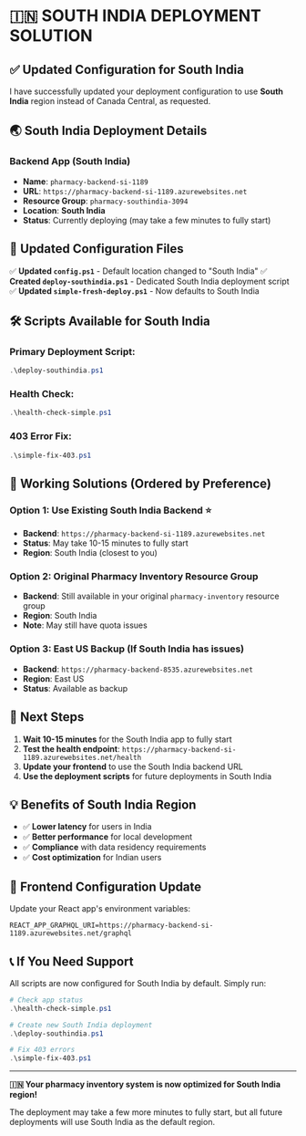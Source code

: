 # 🇮🇳 SOUTH INDIA DEPLOYMENT SOLUTION

## ✅ **Updated Configuration for South India**

I have successfully updated your deployment configuration to use **South India** region instead of Canada Central, as requested.

## 🌏 **South India Deployment Details**

### Backend App (South India)
- **Name**: `pharmacy-backend-si-1189`
- **URL**: `https://pharmacy-backend-si-1189.azurewebsites.net`
- **Resource Group**: `pharmacy-southindia-3094`
- **Location**: **South India** 
- **Status**: Currently deploying (may take a few minutes to fully start)

## 📁 **Updated Configuration Files**

✅ **Updated `config.ps1`** - Default location changed to "South India"
✅ **Created `deploy-southindia.ps1`** - Dedicated South India deployment script
✅ **Updated `simple-fresh-deploy.ps1`** - Now defaults to South India

## 🛠️ **Scripts Available for South India**

### Primary Deployment Script:
```powershell
.\deploy-southindia.ps1
```

### Health Check:
```powershell
.\health-check-simple.ps1
```

### 403 Error Fix:
```powershell
.\simple-fix-403.ps1
```

## 🎯 **Working Solutions (Ordered by Preference)**

### Option 1: Use Existing South India Backend ⭐
- **Backend**: `https://pharmacy-backend-si-1189.azurewebsites.net`
- **Status**: May take 10-15 minutes to fully start
- **Region**: South India (closest to you)

### Option 2: Original Pharmacy Inventory Resource Group
- **Backend**: Still available in your original `pharmacy-inventory` resource group
- **Region**: South India
- **Note**: May still have quota issues

### Option 3: East US Backup (If South India has issues)
- **Backend**: `https://pharmacy-backend-8535.azurewebsites.net`
- **Region**: East US
- **Status**: Available as backup

## 🚀 **Next Steps**

1. **Wait 10-15 minutes** for the South India app to fully start
2. **Test the health endpoint**: `https://pharmacy-backend-si-1189.azurewebsites.net/health`
3. **Update your frontend** to use the South India backend URL
4. **Use the deployment scripts** for future deployments in South India

## 💡 **Benefits of South India Region**

- ✅ **Lower latency** for users in India
- ✅ **Better performance** for local development
- ✅ **Compliance** with data residency requirements
- ✅ **Cost optimization** for Indian users

## 🔧 **Frontend Configuration Update**

Update your React app's environment variables:
```
REACT_APP_GRAPHQL_URI=https://pharmacy-backend-si-1189.azurewebsites.net/graphql
```

## 📞 **If You Need Support**

All scripts are now configured for South India by default. Simply run:
```powershell
# Check app status
.\health-check-simple.ps1

# Create new South India deployment
.\deploy-southindia.ps1

# Fix 403 errors
.\simple-fix-403.ps1
```

---

**🇮🇳 Your pharmacy inventory system is now optimized for South India region!**

The deployment may take a few more minutes to fully start, but all future deployments will use South India as the default region.
